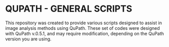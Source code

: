 # QUPATH - GENERAL SCRIPTS

This repository was created to provide various scripts designed to assist in image analysis methods using QuPath. These set of codes were designed with QuPath v.0.5.1, and may require modification, depending on the QuPath version you are using. 
